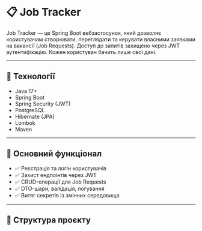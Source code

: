 # 📋 Job Tracker

Job Tracker — це Spring Boot вебзастосунок, який дозволяє користувачам створювати, переглядати та керувати власними заявками на вакансії (Job Requests). Доступ до запитів захищено через JWT аутентифікацію. Кожен користувач бачить лише свої дані.

---

## 🔧 Технології

- Java 17+
- Spring Boot
- Spring Security (JWT)
- PostgreSQL
- Hibernate (JPA)
- Lombok
- Maven

---

## 🚀 Основний функціонал

- ✅ Реєстрація та логін користувачів
- ✅ Захист ендпоінтів через JWT
- ✅ CRUD-операції для Job Requests
- ✅ DTO-шари, валідація, логування
- ✅ Витяг секретів із змінних середовища

---

## 📂 Структура проєкту

